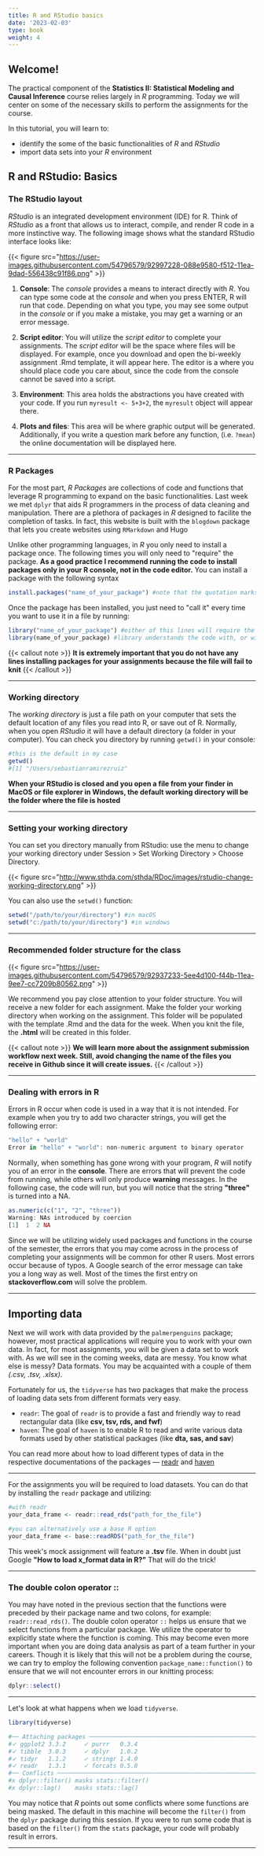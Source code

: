```yaml
---
title: R and RStudio basics
date: '2023-02-03'
type: book
weight: 4
---
```


## Welcome!


The practical component of the **Statistics II: Statistical Modeling and Causal Inference** course relies largely in *R* programming. Today we will center on some of the necessary skills to perform the assignments for the course.

In this tutorial, you will learn to:

* identify the some of the basic functionalities of *R* and *RStudio*
* import data sets into your *R* environment


## R and RStudio: Basics

### The RStudio layout

*RStudio* is an integrated development environment (IDE) for R. Think of *RStudio* as a front that allows us to interact, compile, and render R code in a more instinctive way. The following image shows what the standard RStudio interface looks like:

{{< figure src="https://user-images.githubusercontent.com/54796579/92997228-088e9580-f512-11ea-9dad-556438c91f86.png" >}}



1. **Console**: The *console* provides a means to interact directly with *R*. You can type some code at the *console* and when you press ENTER, R will run that code. Depending on what you type, you may see some output in the *console* or if you make a mistake, you may get a warning or an error message.

2. **Script editor**: You will utilize the *script editor* to complete your assignments. The *script editor* will be the space where files will be displayed. For example, once you download and open the bi-weekly assignment .Rmd template, it will appear here. The editor is a where you should place code you care about, since the code from the console cannot be saved into a script.

3. **Environment**: This area holds the abstractions you have created with your code. If you run `myresult <- 5+3+2`, the `myresult` object will appear there.

4. **Plots and files**: This area will be where graphic output will be generated. Additionally, if you write a question mark before any function, (i.e. `?mean`) the online documentation will be displayed here.

---

### R Packages

For the most part, *R Packages* are collections of code and functions that leverage R programming to expand on the basic functionalities. Last week we met `dplyr` that aids R programmers in the process of data cleaning and manipulation. There are a plethora of packages in *R* designed to facilite the completion of tasks. In fact, this website is built with the `blogdown` package that lets you create websites using `RMarkdown` and Hugo

Unlike other programming languages, in *R* you only need to install a package once. The following times you will only need to "require" the package. **As a good practice I recommend running the code to install packages only in your R console, not in the code editor.** You can install a package with the following syntax

```r
install.packages("name_of_your_package") #note that the quotation marks are mandatory at this stage
```

Once the package has been installed, you just need to "call it" every time you want to use it in a file by running:

```r
library("name_of_your_package") #either of this lines will require the package
library(name_of_your_package) #library understands the code with, or without, quotation marks
```

{{< callout note >}}
**It is extremely important that you do not have any lines installing packages for your assignments because the file will fail to knit**
{{< /callout >}}

---

### Working directory

The *working directory* is just a file path on your computer that sets the default location of any files you read into R, or save out of R. Normally, when you open *RStudio* it will have a default directory (a folder in your computer). You can check you directory by running `getwd()` in your console:

```r
#this is the default in my case
getwd()
#[1] "/Users/sebastianramirezruiz"
```

**When your RStudio is closed and you open a file from your finder in MacOS or file explorer in Windows, the default working directory will be the folder where the file is hosted**

---

### Setting your working directory

You can set you directory manually from RStudio: use the menu to change your working directory under Session > Set Working Directory > Choose Directory.


{{< figure src="http://www.sthda.com/sthda/RDoc/images/rstudio-change-working-directory.png" >}}

You can also use the `setwd()` function:

```r
setwd("/path/to/your/directory") #in macOS
setwd("c:/path/to/your/directory") #in windows
```

---

### Recommended folder structure for the class


{{< figure src="https://user-images.githubusercontent.com/54796579/92937233-5ee4d100-f44b-11ea-9ee7-cc7209b80562.png" >}}

We recommend you pay close attention to your folder structure. You will receive a new folder for each assignment. Make the folder your working directory when working on the assignment. This folder will be populated with the template .Rmd and the data for the week. When you knit the file, the **.html** will be created in this folder.

{{< callout note >}}
**We will learn more about the assignment submission workflow next week. Still, avoid changing the name of the files you receive in Github since it will create issues.**
{{< /callout >}}

---

### Dealing with errors in R

Errors in R occur when code is used in a way that it is not intended. For example when you try to add two character strings, you will get the following error:

```r
"hello" + "world"
Error in "hello" + "world": non-numeric argument to binary operator
```

Normally, when something has gone wrong with your program, *R* will notify you of an error in the **console**. There are errors that will prevent the code from running, while others will only produce **warning** messages. In the following case, the code will run, but you will notice that the string **"three"** is turned into a NA.

```r
as.numeric(c("1", "2", "three"))
Warning: NAs introduced by coercion
[1]  1  2 NA
```

Since we will be utilizing widely used packages and functions in the course of the semester, the errors that you may come across in the process of completing your assignments will be common for other R users. Most errors occur because of typos. A Google search of the error message can take you a long way as well. Most of the times the first entry on **stackoverflow.com** will solve the problem.   

---

## Importing data

Next we will work with data provided by the `palmerpenguins` package; however, most practical applications will require you to work with your own data. In fact, for most assignments, you will be given a data set to work with. As we will see in the coming weeks, data are messy. You know what else is messy? Data formats. You may be acquainted with a couple of them *(.csv, .tsv, .xlsx)*.

Fortunately for us, the `tidyverse` has two packages that make the process of loading data sets from different formats very easy.

- `readr`: The goal of `readr` is to provide a fast and friendly way to read rectangular data (like **csv, tsv, rds, and fwf**)
- `haven`: The goal of `haven` is to enable R to read and write various data formats used by other statistical packages (like **dta, sas, and sav**)

You can read more about how to load different types of data in the respective documentations of the packages — [readr](https://readr.tidyverse.org/) and [haven](https://haven.tidyverse.org/)


---

For the assignments you will be required to load datasets. You can do that by installing the `readr` package and utilizing:

```r
#with readr
your_data_frame <- readr::read_rds("path_for_the_file")

#you can alternatively use a base R option
your_data_frame <- base::readRDS("path_for_the_file")
```

This week's mock assignment will feature a **.tsv** file. When in doubt just Google **"How to load x_format data in R?"** That will do the trick!

---

### The double colon operator ::

You may have noted in the previous section that the functions were preceded by their package name and two colons, for example: `readr::read_rds()`. The double colon operator `::` helps us ensure that we select functions from a particular package. We utilize the operator to explicitly state where the function is coming. This may become even more important when you are doing data analysis as part of a team further in your careers. Though it is likely that this will not be a problem during the course, we can try to employ the following convention `package_name::function()` to ensure that we will not encounter errors in our knitting process:

```r
dplyr::select()
```
---

Let's look at what happens when we load `tidyverse`.

```r
library(tidyverse)

#── Attaching packages ──────────────────────────────────────────────────────────────────────────── tidyverse 1.3.0 #──
#✓ ggplot2 3.3.2     ✓ purrr   0.3.4
#✓ tibble  3.0.3     ✓ dplyr   1.0.2
#✓ tidyr   1.1.2     ✓ stringr 1.4.0
#✓ readr   1.3.1     ✓ forcats 0.5.0
#── Conflicts ─────────────────────────────────────────────────────────────────────────────── tidyverse_conflicts() #──
#x dplyr::filter() masks stats::filter()
#x dplyr::lag()    masks stats::lag()
```

You may notice that *R* points out some conflicts where some functions are being masked. The default in this machine will become the `filter()` from the `dplyr` package during this session. If you were to run some code that is based on the `filter()` from the `stats` package, your code will probably result in errors.

---
